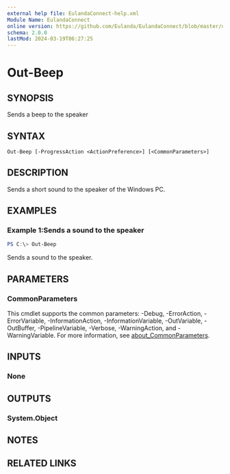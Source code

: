 ```yaml
---
external help file: EulandaConnect-help.xml
Module Name: EulandaConnect
online version: https://github.com/Eulanda/EulandaConnect/blob/master/docs/Out-Beep.md
schema: 2.0.0
lastMod: 2024-03-19T06:27:25
---
```


# Out-Beep

## SYNOPSIS
Sends a beep to the speaker

## SYNTAX

```
Out-Beep [-ProgressAction <ActionPreference>] [<CommonParameters>]
```

## DESCRIPTION
Sends a short sound to the speaker of the Windows PC.

## EXAMPLES

### Example 1:Sends a sound to the speaker
```powershell
PS C:\> Out-Beep
```

Sends a sound to the speaker.

## PARAMETERS


### CommonParameters
This cmdlet supports the common parameters: -Debug, -ErrorAction, -ErrorVariable, -InformationAction, -InformationVariable, -OutVariable, -OutBuffer, -PipelineVariable, -Verbose, -WarningAction, and -WarningVariable. For more information, see [about_CommonParameters](http://go.microsoft.com/fwlink/?LinkID=113216).

## INPUTS

### None

## OUTPUTS

### System.Object
## NOTES

## RELATED LINKS


